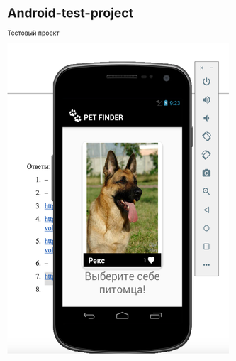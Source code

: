 # Android-test-project
Тестовый проект

<img src="https://github.com/gnom6584/Android-test-project/blob/master/s1.png" width="500" height="700"/>
